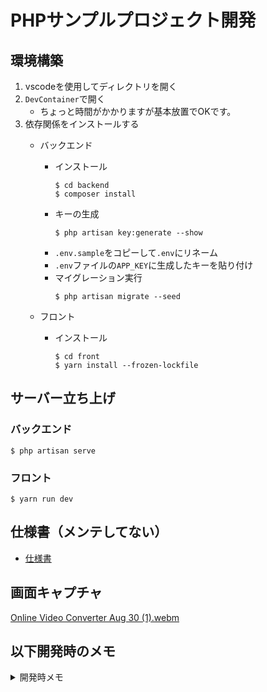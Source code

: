 # PHPサンプルプロジェクト開発

## 環境構築

1. vscodeを使用してディレクトリを開く
2. `DevContainer`で開く
   - ちょっと時間がかかりますが基本放置でOKです。
3. 依存関係をインストールする
   - バックエンド
      - インストール
        ```
        $ cd backend
        $ composer install
        ```
      - キーの生成
        ```
        $ php artisan key:generate --show
        ```
      - `.env.sample`をコピーして`.env`にリネーム
      - `.env`ファイルの`APP_KEY`に生成したキーを貼り付け
      - マイグレーション実行
        ```
        $ php artisan migrate --seed
        ```

   - フロント
      - インストール
        ```
        $ cd front
        $ yarn install --frozen-lockfile
        ```

## サーバー立ち上げ

### バックエンド

```
$ php artisan serve
```

### フロント

```
$ yarn run dev
```

## 仕様書（メンテしてない）

- [仕様書](docs/specification.md)

## 画面キャプチャ

[Online Video Converter Aug 30 (1).webm](https://github.com/user-attachments/assets/e38ca5a4-1845-4b39-afc4-870c2a672142)

## 以下開発時のメモ

<details>
<summary>開発時メモ</summary>

- [Route:apiRresourceを使おう【Laravel Routing】](https://zenn.dev/naoki_oshiumi/articles/8fc5b9d20bcc89)
- https://readouble.com/laravel/11.x/ja/sanctum.html
- https://readouble.com/laravel/11.x/ja/fortify.html
- https://zenn.dev/pcs_engineer/articles/laravel11-faq

## create laravel project for api

```
composer create-project --prefer-dist laravel/laravel:^11.0 backend
```

```
cd backend
```

APIに必要ないと思われるファイルを削除（不具合が出たら戻す）

```shell
rm -rf resources/js
rm -rf resources/css
rm -rf resources/views
rm -rf resources
rm -f vite.config.js
rm -f package.json
rm -rf routes/console.php
```

sanctumをインストールする

```shell
php artisan install:api
php artisan config:publish cors
```

## レスポンスがJSONで返るようにする

https://laravel.com/docs/11.x/errors
https://zenn.dev/blancpanda/articles/laravel-api-exception-renderer


登録されているルートを確認する

```shell
 php artisan route:list
```

front
https://mantine.dev/getting-started/
https://mantine.dev/guides/next/

```bash
yarn install//
```

https://qiita.com/hikagami/items/da055860df931c30820b
https://qiita.com/niisan-tokyo/items/9c799989cb535489f201

```
php artisan make:model Task -m
php artisan make:controller Api/TaskController --api
```

</details>
